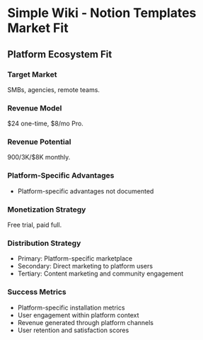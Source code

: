 # Simple Wiki - Notion Templates Market Fit

## Platform Ecosystem Fit

### Target Market
SMBs, agencies, remote teams.

### Revenue Model
$24 one-time, $8/mo Pro.

### Revenue Potential
$900/$3K/$8K monthly.

### Platform-Specific Advantages
- Platform-specific advantages not documented

### Monetization Strategy
Free trial, paid full.

### Distribution Strategy
- Primary: Platform-specific marketplace
- Secondary: Direct marketing to platform users
- Tertiary: Content marketing and community engagement

### Success Metrics
- Platform-specific installation metrics
- User engagement within platform context
- Revenue generated through platform channels
- User retention and satisfaction scores
